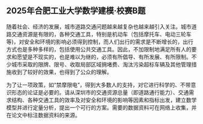## 2025年合肥工业大学数学建模·校赛B题

随着社会、经济的发展，城市道路交通问题越来越复杂也越来越引入关注。城市道路交通资源是有限的，各种交通工具，特别是机动车（包括摩托车、电动三轮车等)，对安全和环境的影响必须得到控制，而人们出行的需求是不断增长的，出行方式也是多种多样的，包括使用公共交通工具。因此，不加限制地满足所有人的要求和愿望是不现实的，也是难以为继的，必须有所倡导、有所发展、有所限制。不少城市采取的限牌、限号、收取局部区域拥堵费、淘汰污染超标车辆及其他管理措施收到了较好的效果，也得到了公众的理解。

为了让一项政策，如“禁摩限电”，得到大多数人的支持，对它进行科学的、不带意识形态的论证是必要的。请从深圳市的交通资源总量（即道路通行能力）、交通需求结构、各种交通工具的效率及对安全和环境的影响等因素和指标出发，建立数学模型并进行定量分析，提出一个可行的方案。需要的数据资料可在网络上收集，并在论文中标注数据资料的来源。
